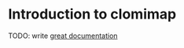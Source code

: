# Introduction to clomimap

TODO: write [great documentation](http://jacobian.org/writing/what-to-write/)
